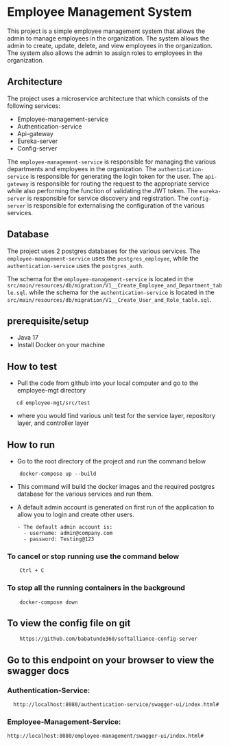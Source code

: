 # Employee Management System

This project is a simple employee management system that allows the admin to manage employees in the organization.
The system allows the admin to create, update, delete, and view employees in the organization. The system also allows
the admin to assign roles to employees in the organization.

## Architecture

The project uses a microservice architecture that which consists of the following services:

- Employee-management-service
- Authentication-service
- Api-gateway
- Eureka-server
- Config-server

The `employee-management-service` is responsible for managing the various departments and employees in the organization.
The `authentication-service` is responsible for generating the login token for the user.
The `api-gateway` is responsible for routing the request to the appropriate service while also performing the function
of validating the JWT token.
The `eureka-server` is responsible for service discovery and registration.
The `config-server` is responsible for externalising the configuration of the various services.

## Database
The project uses 2 postgres databases for the various services. The `employee-management-service` uses the `postgres_employee`,
while the `authentication-service` uses the `postgres_auth`.

The schema for the `employee-management-service` is located in the `src/main/resources/db/migration/V1__Create_Employee_and_Department_table.sql`.
while the schema for the `authentication-service` is located in the `src/main/resources/db/migration/V1__Create_User_and_Role_table.sql`.

## prerequisite/setup

- Java 17
- Install Docker on your machine

## How to test

- Pull the code from github into your local computer and go to the employee-mgt directory

 ```{bash}
    cd employee-mgt/src/test
   ```

- where you would find various unit test for the service layer, repository layer, and controller layer

## How to run

- Go to the root directory of the project and run the command below

```{bash}
    docker-compose up --build
  ```

- This command will build the docker images and the required postgres database for the various services and run them.
- A default admin account is generated on first run of the application to allow you to login and create other users.

  ```  
  - The default admin account is:
    - username: admin@company.com
    - password: Testing@123
    ```

### To cancel or stop running use the command below

```{bash}
    Ctrl + C
   ```

### To stop all the running containers in the background

```{bash}
    docker-compose down
   ```

## To view the config file on git

```{bash}
    https://github.com/babatunde360/softalliance-config-server
   ```

## Go to this endpoint on your browser to view the swagger docs

### Authentication-Service:

  ```{bash} 
    http://localhost:8080/authentication-service/swagger-ui/index.html#
   ```

### Employee-Management-Service:

  ```{bash} 
  http://localhost:8080/employee-management/swagger-ui/index.html#
   ```
